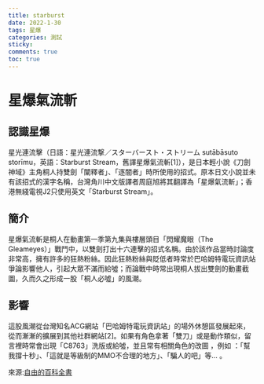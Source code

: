 ```yaml
---
title: starburst
date: 2022-1-30
tags: 星爆
categories: 測試
sticky: 
comments: true
toc: true
---
```


# 星爆氣流斬

## 認識星爆
星光連流擊（日語：星光連流撃／スターバースト・ストリーム sutābāsuto storīmu，英語：Starburst Stream，舊譯星爆氣流斬[1]），是日本輕小說《刀劍神域》主角桐人持雙劍「闡釋者」、「逐闇者」時所使用的招式。原本日文小說並未有該招式的漢字名稱，台灣角川中文版譯者周庭旭將其翻譯為「星爆氣流斬」；香港無綫電視J2只使用英文「Starburst Stream」。

## 簡介
星爆氣流斬是桐人在動畫第一季第九集與樓層頭目「閃耀魔眼（The Gleameyes）」戰鬥中，以雙劍打出十六連擊的招式名稱。由於該作品當時討論度非常高，擁有許多的狂熱粉絲。因此狂熱粉絲與貶低者時常於巴哈姆特電玩資訊站爭論影響他人，引起大眾不滿而給噓；而論戰中時常出現桐人拔出雙劍的動畫截圖，久而久之形成一股「桐人必噓」的風潮。

## 影響
這股風潮從台灣知名ACG網站「巴哈姆特電玩資訊站」的場外休憩區發展起來，從而漸漸的擴展到其他社群網站[2]。如果有角色拿著「雙刀」或是動作類似，留言裡時常會出現「C8763」洗版或給噓，並且常有相關角色的改圖 ，例如 ：「幫我撐十秒」、「這就是等級制的MMO不合理的地方」、「騙人的吧」等... 。

來源:[自由的百科全書](https://zh.wikipedia.org/wiki/%E6%98%9F%E5%85%89%E9%80%A3%E6%B5%81%E6%93%8A)